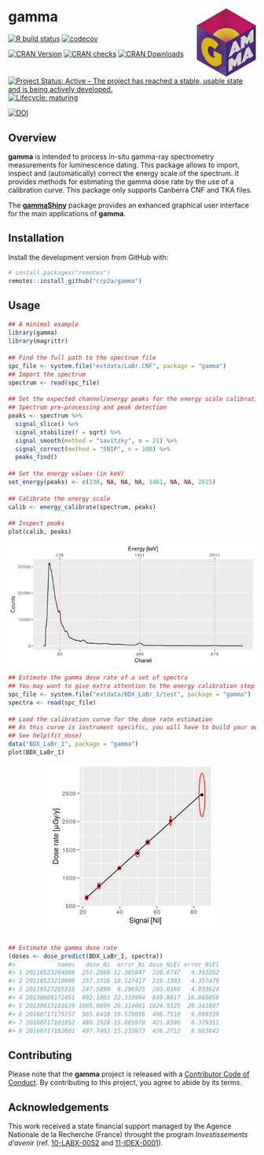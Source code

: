
<!-- README.md is generated from README.Rmd. Please edit that file -->

# gamma <img width=120px src="man/figures/logo.png" align="right" />

<!-- badges: start -->

[![R build
status](https://github.com/crp2a/gamma/workflows/R-CMD-check/badge.svg)](https://github.com/crp2a/gamma/actions)
[![codecov](https://codecov.io/gh/crp2a/gamma/branch/master/graph/badge.svg)](https://codecov.io/gh/crp2a/gamma)

[![CRAN
Version](http://www.r-pkg.org/badges/version/gamma)](https://cran.r-project.org/package=gamma)
[![CRAN
checks](https://cranchecks.info/badges/worst/gamma)](https://cran.r-project.org/web/checks/check_results_gamma.html)
[![CRAN
Downloads](http://cranlogs.r-pkg.org/badges/gamma)](https://cran.r-project.org/package=gamma)

[![Project Status: Active – The project has reached a stable, usable
state and is being actively
developed.](https://www.repostatus.org/badges/latest/active.svg)](https://www.repostatus.org/#active)
[![Lifecycle:
maturing](https://img.shields.io/badge/lifecycle-maturing-blue.svg)](https://www.tidyverse.org/lifecycle/#maturing)

[![DOI](https://zenodo.org/badge/DOI/10.5281/zenodo.2652393.svg)](https://doi.org/10.5281/zenodo.2652393)
<!-- badges: end -->

## Overview

**gamma** is intended to process in-situ gamma-ray spectrometry
measurements for luminescence dating. This package allows to import,
inspect and (automatically) correct the energy scale of the spectrum. It
provides methods for estimating the gamma dose rate by the use of a
calibration curve. This package only supports Canberra CNF and TKA
files.

The [**gammaShiny**](https://github.com/crp2a/gammaShiny) package
provides an exhanced graphical user interface for the main applications
of **gamma**.

## Installation

Install the development version from GitHub with:

``` r
# install.packages("remotes")
remotes::install_github("crp2a/gamma")
```

## Usage

``` r
## A minimal example
library(gamma)
library(magrittr)

## Find the full path to the spectrum file
spc_file <- system.file("extdata/LaBr.CNF", package = "gamma")
## Import the spectrum
spectrum <- read(spc_file)

## Set the expected channel/energy peaks for the energy scale calibration
## Spectrum pre-processing and peak detection
peaks <- spectrum %>%
  signal_slice() %>%
  signal_stabilize(f = sqrt) %>%
  signal_smooth(method = "savitzky", m = 21) %>%
  signal_correct(method = "SNIP", n = 100) %>%
  peaks_find()

## Set the energy values (in keV)
set_energy(peaks) <- c(238, NA, NA, NA, 1461, NA, NA, 2615)

## Calibrate the energy scale
calib <- energy_calibrate(spectrum, peaks)

## Inspect peaks
plot(calib, peaks)
```

<img src="man/figures/README-usage-1.png" style="display: block; margin: auto;" />

``` r
## Estimate the gamma dose rate of a set of spectra
## You may want to give extra attention to the energy calibration step
spc_file <- system.file("extdata/BDX_LaBr_1/test", package = "gamma")
spectra <- read(spc_file)

## Load the calibration curve for the dose rate estimation
## As this curve is instrument specific, you will have to build your own
## See help(fit_dose)
data("BDX_LaBr_1", package = "gamma")
plot(BDX_LaBr_1)
```

<img src="man/figures/README-calib-1.png" style="display: block; margin: auto;" />

``` r

## Estimate the gamma dose rate
(doses <- dose_predict(BDX_LaBr_1, spectra))
#>            names   dose_Ni  error_Ni dose_NiEi error_NiEi
#> 1 20110523204008  252.2866 12.385847  220.6747   4.393262
#> 2 20110523210008  257.3316 10.527417  219.1303   4.357479
#> 3 20110527205316  247.5890  8.296925  203.0288   4.033624
#> 4 20130809172451  892.1003 22.333994  849.8817  16.868056
#> 5 20130813181639 1065.0899 26.314061 1024.9325  20.341807
#> 6 20160717175757  565.6418 19.579056  496.7518   9.869339
#> 7 20160717181052  480.1928 15.805970  421.8396   8.379351
#> 8 20160717182601  497.7403 15.232673  436.2712   8.663842
```

## Contributing

Please note that the **gamma** project is released with a [Contributor
Code of
Conduct](https://github.com/crp2a/gamma/blob/master/.github/CODE_OF_CONDUCT.md).
By contributing to this project, you agree to abide by its terms.

## Acknowledgements

This work received a state financial support managed by the Agence
Nationale de la Recherche (France) throught the program *Investissements
d’avenir* (ref. [10-LABX-0052](https://lascarbx.labex.u-bordeaux.fr) and
[11-IDEX-0001](https://amidex.univ-amu.fr)).
